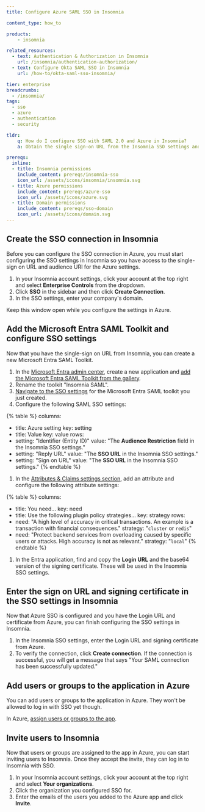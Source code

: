 ```yaml
---
title: Configure Azure SAML SSO in Insomnia

content_type: how_to

products:
    - insomnia

related_resources:
  - text: Authentication & Authorization in Insomnia
    url: /insomnia/authentication-authorization/
  - text: Configure Okta SAML SSO in Insomnia
    url: /how-to/okta-saml-sso-insomnia/

tier: enterprise
breadcrumbs:
  - /insomnia/
tags:
  - sso
  - azure
  - authentication
  - security

tldr:
    q: How do I configure SSO with SAML 2.0 and Azure in Insomnia?
    a: Obtain the single sign-on URL from the Insomnia SSO settings and add them to a new Microsoft Entra SAML Toolkit in Azure. Copy the Login URL and signing certificate from Azure and enter those in the Insomnia SSO settings. Finally, add users or groups to the Azure app integration and invite those same users to the Insomnia app.

prereqs:
  inline:
  - title: Insomnia permissions
    include_content: prereqs/insomnia-sso
    icon_url: /assets/icons/insomnia/insomnia.svg
  - title: Azure permissions
    include_content: prereqs/azure-sso
    icon_url: /assets/icons/azure.svg
  - title: Domain permissions
    include_content: prereqs/sso-domain
    icon_url: /assets/icons/domain.svg
---
```


## Create the SSO connection in Insomnia

Before you can configure the SSO connection in Azure, you must start configuring the SSO settings in Insomnia so you have access to the single-sign on URL and audience URI for the Azure settings.

1. In your Insomnia account settings, click your account at the top right and select **Enterprise Controls** from the dropdown.
1. Click **SSO** in the sidebar and then click **Create Connection**.
1. In the SSO settings, enter your company's domain.

Keep this window open while you configure the settings in Azure.

## Add the Microsoft Entra SAML Toolkit and configure SSO settings

Now that you have the single-sign on URL from Insomnia, you can create a new Microsoft Entra SAML Toolkit. 

1. In the [Microsoft Entra admin center](https://entra.microsoft.com/), create a new application and [add the Microsoft Entra SAML Toolkit from the gallery](https://learn.microsoft.com/entra/identity/saas-apps/saml-toolkit-tutorial#add-microsoft-entra-saml-toolkit-from-the-gallery).
1. Rename the toolkit "Insomnia SAML".
1. [Navigate to the SSO settings](https://learn.microsoft.com/entra/identity/saas-apps/saml-toolkit-tutorial#configure-microsoft-entra-sso) for the Microsoft Entra SAML toolkit you just created.
1. Configure the following SAML SSO settings:
   
{% table %}
columns:
  - title: Azure setting
    key: setting
  - title: Value
    key: value
rows:
  - setting: "Identifier (Entity ID)"
    value: "The **Audience Restriction** field in the Insomnia SSO settings."
  - setting: "Reply URL"
    value: "The **SSO URL** in the Insomnia SSO settings."
  - setting: "Sign on URL"
    value: "The **SSO URL** in the Insomnia SSO settings."
{% endtable %}

1. In the [Attributes & Claims settings section](https://learn.microsoft.com/en-us/entra/identity-platform/saml-claims-customization#view-or-edit-claims), add an attribute and configure the following attribute settings:
   
{% table %}
columns:
  - title: You need...
    key: need
  - title: Use the following plugin policy strategies...
    key: strategy
rows:
  - need: "A high level of accuracy in critical transactions. An example is a transaction with financial consequences."
    strategy: "`cluster` or `redis`"
  - need: "Protect backend services from overloading caused by specific users or attacks. High accuracy is not as relevant."
    strategy: "`local`"
{% endtable %}

1. In the Entra application, find and copy the **Login URL** and the base64 version of the signing certificate. These will be used in the Insomnia SSO settings.

## Enter the sign on URL and signing certificate in the SSO settings in Insomnia

Now that Azure SSO is configured and you have the Login URL and certificate from Azure, you can finish configuring the SSO settings in Insomnia.

1. In the Insomnia SSO settings, enter the Login URL and signing certificate from Azure.
1. To verify the connection, click **Create connection**. If the connection is successful, you will get a message that says "Your SAML connection has been successfully updated."

## Add users or groups to the application in Azure

You can add users or groups to the application in Azure. They won't be allowed to log in with SSO yet though.

In Azure, [assign users or groups to the app](https://learn.microsoft.com/entra/identity/enterprise-apps/assign-user-or-group-access-portal?pivots=portal#assign-users-and-groups-to-an-application-using-the-microsoft-entra-admin-center). 

## Invite users to Insomnia

Now that users or groups are assigned to the app in Azure, you can start inviting users to Insomnia. Once they accept the invite, they can log in to Insomnia with SSO.

1. In your Insomnia account settings, click your account at the top right and select **Your organizations**. 
1. Click the organization you configured SSO for.
1. Enter the emails of the users you added to the Azure app and click **Invite**.

